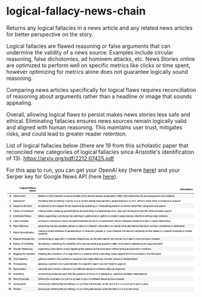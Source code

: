 # logical-fallacy-news-chain
Returns any logical fallacies in a news article and any related news articles for better perspective on the story.

Logical fallacies are flawed reasoning or false arguments that can undermine the validity of a news source. Examples include circular reasoning, false
dichotomies, ad hominem attacks, etc.  News Stories online are optimized to perform well on specific metrics like clicks or time spent, however optimizing for metrics alone does not guarantee logically sound reasoning.

Comparing news articles specifically for logical flaws requires reconciliation of reasoning about arguments rather than a headline or image that sounds appealing. 

Overall, allowing logical flaws to persist makes news stories less safe and ethical. Eliminating fallacies ensures news sources remain logically valid and aligned with human reasoning. This maintains user trust, mitigates risks, and could lead to greater reader retention.

List of logical fallacies below (there are 19 from this scholastic paper that reconciled new categories of logical fallacies since Aristotle's identification of 13).
https://arxiv.org/pdf/2212.07425.pdf

For this app to run, you can get your OpenAI key (here [here](https://platform.openai.com/account/api-keys)) and your Serper key for Google News API (here [here](https://serper.dev/api-key)).


![fallacies](./images/f.png)
